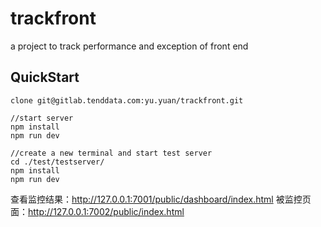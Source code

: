 # trackfront

a project to track performance and exception of front end

## QuickStart
```
clone git@gitlab.tenddata.com:yu.yuan/trackfront.git

```

```
//start server
npm install
npm run dev

//create a new terminal and start test server
cd ./test/testserver/
npm install
npm run dev
```

查看监控结果：http://127.0.0.1:7001/public/dashboard/index.html
被监控页面：http://127.0.0.1:7002/public/index.html